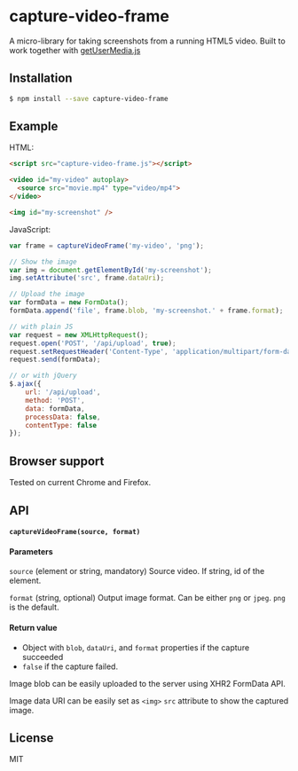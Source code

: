 # capture-video-frame

A micro-library for taking screenshots from a running HTML5 video. Built to work together with [getUserMedia.js](https://github.com/addyosmani/getUserMedia.js/)

## Installation

```bash
$ npm install --save capture-video-frame
```

## Example

HTML:

```html
<script src="capture-video-frame.js"></script>

<video id="my-video" autoplay>
  <source src="movie.mp4" type="video/mp4">
</video>

<img id="my-screenshot" />
```

JavaScript:

```js
var frame = captureVideoFrame('my-video', 'png');

// Show the image
var img = document.getElementById('my-screenshot');
img.setAttribute('src', frame.dataUri);

// Upload the image
var formData = new FormData();
formData.append('file', frame.blob, 'my-screenshot.' + frame.format);

// with plain JS
var request = new XMLHttpRequest();
request.open('POST', '/api/upload', true);
request.setRequestHeader('Content-Type', 'application/multipart/form-data; charset=UTF-8');
request.send(formData);

// or with jQuery
$.ajax({
    url: '/api/upload',
    method: 'POST',
    data: formData,
    processData: false,
    contentType: false
});
```

## Browser support

Tested on current Chrome and Firefox.

## API

#### ```captureVideoFrame(source, format)```

#### Parameters

```source``` (element or string, mandatory) Source video. If string, id of the element.

```format``` (string, optional) Output image format. Can be either `png` or `jpeg`. `png` is the default.

#### Return value

- Object with `blob`, `dataUri`, and `format` properties if the capture succeeded
- `false` if the capture failed.

Image blob can be easily uploaded to the server using XHR2 FormData API.

Image data URI can be easily set as `<img>` `src` attribute to show the captured image.

## License

  MIT
